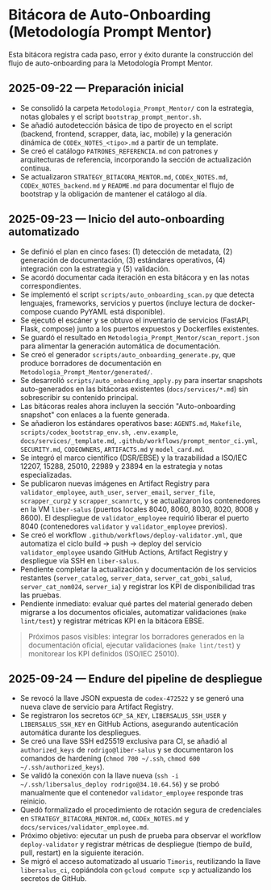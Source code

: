 # Bitácora de Auto-Onboarding (Metodología Prompt Mentor)

Esta bitácora registra cada paso, error y éxito durante la construcción del flujo de auto-onboarding para la Metodología Prompt Mentor.

## 2025-09-22 — Preparación inicial
- Se consolidó la carpeta `Metodologia_Prompt_Mentor/` con la estrategia, notas globales y el script `bootstrap_prompt_mentor.sh`.
- Se añadió autodetección básica de tipo de proyecto en el script (backend, frontend, scrapper, data, iac, mobile) y la generación dinámica de `CODEx_NOTES_<tipo>.md` a partir de un template.
- Se creó el catálogo `PATRONES_REFERENCIA.md` con patrones y arquitecturas de referencia, incorporando la sección de actualización continua.
- Se actualizaron `STRATEGY_BITACORA_MENTOR.md`, `CODEx_NOTES.md`, `CODEx_NOTES_backend.md` y `README.md` para documentar el flujo de bootstrap y la obligación de mantener el catálogo al día.

## 2025-09-23 — Inicio del auto-onboarding automatizado
- Se definió el plan en cinco fases: (1) detección de metadata, (2) generación de documentación, (3) estándares operativos, (4) integración con la estrategia y (5) validación.
- Se acordó documentar cada iteración en esta bitácora y en las notas correspondientes.
- Se implementó el script `scripts/auto_onboarding_scan.py` que detecta lenguajes, frameworks, servicios y puertos (incluye lectura de docker-compose cuando PyYAML está disponible).
- Se ejecutó el escáner y se obtuvo el inventario de servicios (FastAPI, Flask, compose) junto a los puertos expuestos y Dockerfiles existentes.
- Se guardó el resultado en `Metodologia_Prompt_Mentor/scan_report.json` para alimentar la generación automática de documentación.
- Se creó el generador `scripts/auto_onboarding_generate.py`, que produce borradores de documentación en `Metodologia_Prompt_Mentor/generated/`.
- Se desarrolló `scripts/auto_onboarding_apply.py` para insertar snapshots auto-generados en las bitácoras existentes (`docs/services/*.md`) sin sobrescribir su contenido principal.
- Las bitácoras reales ahora incluyen la sección "Auto-onboarding snapshot" con enlaces a la fuente generada.
- Se añadieron los estándares operativos base: `AGENTS.md`, `Makefile`, `scripts/codex_bootstrap_env.sh`, `.env.example`, `docs/services/_template.md`, `.github/workflows/prompt_mentor_ci.yml`, `SECURITY.md`, `CODEOWNERS`, `ARTIFACTS.md` y `model_card.md`.
- Se integró el marco científico (DSR/EBSE) y la trazabilidad a ISO/IEC 12207, 15288, 25010, 22989 y 23894 en la estrategia y notas especializadas.
- Se publicaron nuevas imágenes en Artifact Registry para `validator_employee`, `auth_user`, `server_email`, `server_file`, `scrapper_curp2` y `scrapper_scannrtc`, y se actualizaron los contenedores en la VM `liber-salus` (puertos locales 8040, 8060, 8030, 8020, 8008 y 8600). El despliegue de `validator_employee` requirió liberar el puerto 8040 (contenedores `validator` y `validator_employee` previos).
- Se creó el workflow `.github/workflows/deploy-validator.yml`, que automatiza el ciclo build → push → deploy del servicio `validator_employee` usando GitHub Actions, Artifact Registry y despliegue vía SSH en `liber-salus`.
- Pendiente completar la actualización y documentación de los servicios restantes (`server_catalog`, `server_data`, `server_cat_gobi_salud`, `server_cat_nom024`, `server_ia`) y registrar los KPI de disponibilidad tras las pruebas.
- Pendiente inmediato: evaluar qué partes del material generado deben migrarse a los documentos oficiales, automatizar validaciones (`make lint/test`) y registrar métricas KPI en la bitácora EBSE.

> Próximos pasos visibles: integrar los borradores generados en la documentación oficial, ejecutar validaciones (`make lint/test`) y monitorear los KPI definidos (ISO/IEC 25010).

## 2025-09-24 — Endure del pipeline de despliegue
- Se revocó la llave JSON expuesta de `codex-472522` y se generó una nueva clave de servicio para Artifact Registry.
- Se registraron los secretos `GCP_SA_KEY`, `LIBERSALUS_SSH_USER` y `LIBERSALUS_SSH_KEY` en GitHub Actions, asegurando autenticación automática durante los despliegues.
- Se creó una llave SSH ed25519 exclusiva para CI, se añadió al `authorized_keys` de `rodrigo@liber-salus` y se documentaron los comandos de hardening (`chmod 700 ~/.ssh`, `chmod 600 ~/.ssh/authorized_keys`).
- Se validó la conexión con la llave nueva (`ssh -i ~/.ssh/libersalus_deploy rodrigo@34.10.64.56`) y se probó manualmente que el contenedor `validator_employee` responde tras reinicio.
- Quedó formalizado el procedimiento de rotación segura de credenciales en `STRATEGY_BITACORA_MENTOR.md`, `CODEx_NOTES.md` y `docs/services/validator_employee.md`.
- Próximo objetivo: ejecutar un push de prueba para observar el workflow `deploy-validator` y registrar métricas de despliegue (tiempo de build, pull, restart) en la siguiente iteración.
- Se migró el acceso automatizado al usuario `Timoris`, reutilizando la llave `libersalus_ci`, copiándola con `gcloud compute scp` y actualizando los secretos de GitHub.
